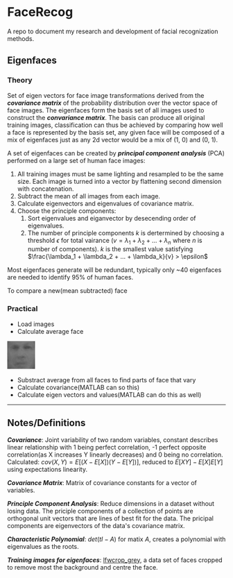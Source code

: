 # FaceRecog
A repo to document my research and development of facial recognization methods.

## Eigenfaces
### Theory
Set of eigen vectors for face image transformations derived from the ***covariance matrix*** of the probability distribution over the vector space of face images. The eigenfaces form the basis set of all images used to construct the ***convariance matrix***. The basis can produce all original training images, classification can thus be achieved by comparing how well a face is represented by the basis set, any given face will be composed of a mix of eigenfaces just as any 2d vector would be a mix of (1, 0) and (0, 1).

A set of eigenfaces can be created by ***principal component analysis*** (PCA) performed on a large set of human face images:
1. All training images must be same lighting and resampled to be the same size. Each image is turned into a vector by flattening second dimension with concatenation.
2. Subtract the mean of all images from each image.
3. Calculate eigenvectors and eigenvalues of covariance matrix.
4. Choose the principle components:
   1.  Sort eigenvalues and eiganvector by desecending order of eigenvalues.
   2. The number of principle components $k$ is dertermined by choosing a threshold $\epsilon$ for total vairance ($v = \lambda_1 + \lambda_2 + ... + \lambda_n$ where $n$ is number of components). $k$ is the smallest value satisfying  $\frac{\lambda_1 + \lambda_2 + ... + \lambda_k}{v} > \epsilon$

Most eigenfaces generate will be redundant, typically only ~40 eigenfaces are needed to identify 95% of human faces.

To compare a new(mean subtracted) face  

### Practical
- Load images
- Calculate average face 

![average face](/Eigenfaces/average_face.bmp)
- Substract average from all faces to find parts of face that vary
- Calculate covariance(MATLAB can so this)
- Calculate eigen vectors and values(MATLAB can do this as well)

***

## Notes/Definitions
***Covariance***: Joint variability of two random variables, constant describes linear relationship with 1 being perfect correlation, -1 perfect opposite correlation(as X increases Y linearly decreases) and 0 being no correlation.\
Calculated: $cov(X, Y) = E[(X - E[X])(Y - E[Y])]$, reduced to $E[XY] - E[X]E[Y]$ using expectations linearity.

***Covariance Matrix***: Matrix of covariance constants for a vector of variables.

***Principle Component Analysis***: Reduce dimensions in a dataset without losing data. The priciple components of a collection of points are orthogonal unit vectors that are lines of best fit for the data. The pricipal components are eigenvectors of the data's covariance matrix.

***Characteristic Polynomial***: $det(tI - A)$ for matix $A$, creates a polynomial with eigenvalues as the roots.

***Training images for eigenfaces***: [lfwcrop_grey](https://conradsanderson.id.au/lfwcrop/), a data set of faces cropped to remove most the background and centre the face.